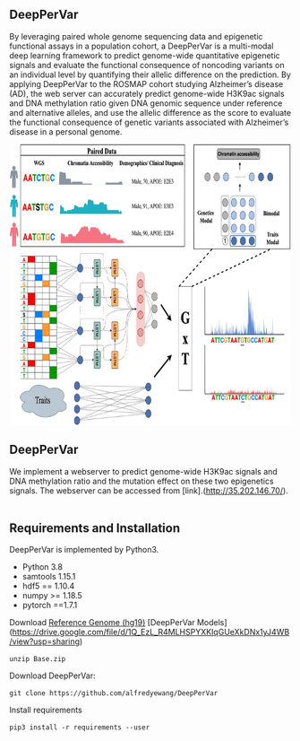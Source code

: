 ## DeepPerVar

By leveraging paired whole genome sequencing data and epigenetic functional assays in a population cohort, a  DeepPerVar is a multi-modal deep learning framework to predict genome-wide quantitative epigenetic signals and evaluate the functional consequence of noncoding variants on an individual level by quantifying their allelic difference on the prediction. By applying DeepPerVar to the ROSMAP cohort studying Alzheimer’s disease (AD), the web server can accurately predict genome-wide H3K9ac signals and DNA methylation ratio given DNA genomic sequence under reference and alternative alleles, and use the allelic difference as the score to evaluate the functional consequence of genetic variants associated with Alzheimer’s disease in a personal genome.

<center>

<div align=center><img width="800" height="500" src="https://raw.githubusercontent.com/alfredyewang/DeepPerVar/main/src/DeepPerVar.jpeg"/></div>
</center>  


## DeepPerVar

We implement a webserver to predict genome-wide H3K9ac signals and DNA methylation ratio and the mutation effect on these two epigenetics signals. The webserver can be accessed from [link].(http://35.202.146.70/). <br />
<br />

## Requirements and Installation

DeepPerVar is implemented by Python3.

- Python 3.8
- samtools 1.15.1
- hdf5 == 1.10.4
- numpy >= 1.18.5
- pytorch ==1.7.1

Download [Reference Genome (hg19)]() [DeepPerVar Models] (https://drive.google.com/file/d/1Q_EzL_R4MLHSPYXKIqGUeXkDNx1yJ4WB/view?usp=sharing)

```
unzip Base.zip
```

Download DeepPerVar:
```
git clone https://github.com/alfredyewang/DeepPerVar
```
Install requirements
```
pip3 install -r requirements --user
